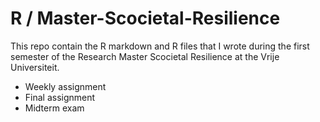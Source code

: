 # R / Master-Scocietal-Resilience

This repo contain the R markdown and R files that I wrote during the first semester of the Research Master Scocietal Resilience at the Vrije Universiteit. 

- Weekly assignment 
- Final assignment 
- Midterm exam
